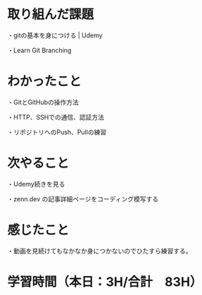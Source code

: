 # 取り組んだ課題
・gitの基本を身につける | Udemy  

・Learn Git Branching

# わかったこと
・GitとGitHubの操作方法

・HTTP、SSHでの通信、認証方法

・リポジトリへのPush、Pullの練習

# 次やること
・Udemy続きを見る

・zenn.dev の記事詳細ページをコーディング模写する

# 感じたこと
・動画を見続けてもなかなか身につかないのでひたすら練習する。

# 学習時間（本日：3H/合計　83H）
